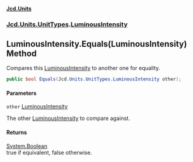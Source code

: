 #### [Jcd.Units](index.md 'index')
### [Jcd.Units.UnitTypes](Jcd.Units.UnitTypes.md 'Jcd.Units.UnitTypes').[LuminousIntensity](Jcd.Units.UnitTypes.LuminousIntensity.md 'Jcd.Units.UnitTypes.LuminousIntensity')

## LuminousIntensity.Equals(LuminousIntensity) Method

Compares this [LuminousIntensity](Jcd.Units.UnitTypes.LuminousIntensity.md 'Jcd.Units.UnitTypes.LuminousIntensity') to another one for equality.

```csharp
public bool Equals(Jcd.Units.UnitTypes.LuminousIntensity other);
```
#### Parameters

<a name='Jcd.Units.UnitTypes.LuminousIntensity.Equals(Jcd.Units.UnitTypes.LuminousIntensity).other'></a>

`other` [LuminousIntensity](Jcd.Units.UnitTypes.LuminousIntensity.md 'Jcd.Units.UnitTypes.LuminousIntensity')

The other [LuminousIntensity](Jcd.Units.UnitTypes.LuminousIntensity.md 'Jcd.Units.UnitTypes.LuminousIntensity') to compare against.

#### Returns
[System.Boolean](https://docs.microsoft.com/en-us/dotnet/api/System.Boolean 'System.Boolean')  
true if equivalent, false otherwise.